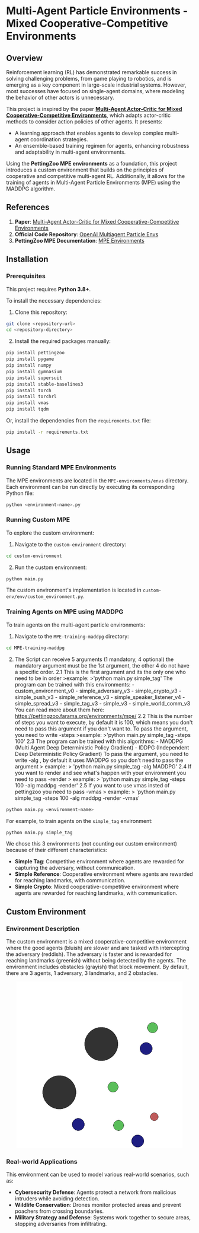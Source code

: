 # Multi-Agent Particle Environments - Mixed Cooperative-Competitive Environments

## Overview
Reinforcement learning (RL) has demonstrated remarkable success in solving challenging problems, from game playing to robotics, and is emerging as a key component in large-scale industrial systems. However, most successes have focused on single-agent domains, where modeling the behavior of other actors is unnecessary.

This project is inspired by the paper **[Multi-Agent Actor-Critic for Mixed Cooperative-Competitive Environments](https://arxiv.org/abs/1706.02275)**, which adapts actor-critic methods to consider action policies of other agents. It presents:
- A learning approach that enables agents to develop complex multi-agent coordination strategies.
- An ensemble-based training regimen for agents, enhancing robustness and adaptability in multi-agent environments.

Using the **PettingZoo MPE environments** as a foundation, this project introduces a custom environment that builds on the principles of cooperative and competitive multi-agent RL. Additionally, it allows for the training of agents in Multi-Agent Particle Environments (MPE) using the MADDPG algorithm.

## References
1. **Paper**: [Multi-Agent Actor-Critic for Mixed Cooperative-Competitive Environments](https://arxiv.org/abs/1706.02275)  
2. **Official Code Repository**: [OpenAI Multiagent Particle Envs](https://github.com/openai/multiagent-particle-envs)
3. **PettingZoo MPE Documentation**: [MPE Environments](https://pettingzoo.farama.org/environments/mpe/)

## Installation

### Prerequisites
This project requires **Python 3.8+**.  

To install the necessary dependencies:
1. Clone this repository:
```bash
git clone <repository-url>
cd <repository-directory>
```
2. Install the required packages manually:
```bash
pip install pettingzoo
pip install pygame
pip install numpy
pip install gymnasium
pip install supersuit
pip install stable-baselines3
pip install torch
pip install torchrl
pip install vmas
pip install tqdm
```
Or, install the dependencies from the `requirements.txt` file:
```bash
pip install -r requirements.txt
```

## Usage

### Running Standard MPE Environments

The MPE environments are located in the `MPE-environments/envs` directory. Each environment can be run directly by executing its corresponding Python file:
```bash
python <environment-name>.py
```

### Running Custom MPE
To explore the custom environment:
1. Navigate to the `custom-environment` directory:
```bash
cd custom-environment
```
2. Run the custom environment:
```bash
python main.py
```

The custom environment's implementation is located in `custom-env/env/custom_environment.py`.

### Training Agents on MPE using MADDPG
To train agents on the multi-agent particle environments:
1. Navigate to the `MPE-training-maddpg` directory:
```bash
cd MPE-training-maddpg
```
2. The Script can receive 5 arguments (1 mandatory, 4 optional) the mandatory argument must be the 1st argument, the other 4 do not have a specific order.
   2.1<environment-name>
    This is the first argument and its the only one who need to be in order
            >example:
                >'python main.py simple_tag'
            The program can be trained with this environments:
                    - custom_environment_v0
                    - simple_adversary_v3
                    - simple_crypto_v3
                    - simple_push_v3
                    - simple_reference_v3
                    - simple_speaker_listener_v4
                    - simple_spread_v3
                    - simple_tag_v3
                    - simple_v3
                    - simple_world_comm_v3
            You can read more about them here:
            https://pettingzoo.farama.org/environments/mpe/
2.2<steps>
        This is the number of steps you want to execute, by default it is 100, which means you don't need to pass this argument if you don't want to.
        To pass the argument, you need to write -steps <number-of-steps>
        >example:
            >'python main.py simple_tag -steps 100'
2.3<alg>
        The program can be trained with this algorithms:
                - MADDPG (Multi Agent Deep Deterministic Policy Gradient)
                - IDDPG (Independent Deep Deterministic Policy Gradient)
        To pass the argument, you need to write -alg <acronym-of-the-name>, by default it uses MADDPG so you don't need to pass the argument
        > example:
            > 'python main.py simple_tag -alg MADDPG'
2.4<render>
        If you want to render and see what's happen with your environment you need to pass -render
        > example:
            > 'python main.py simple_tag -steps 100 -alg maddpg -render'
2.5<vmas>
        If you want to use vmas insted of pettingzoo you need to pass -vmas
        > example:
            > 'python main.py simple_tag -steps 100 -alg maddpg -render -vmas'
```bash
python main.py <environment-name>
```
For example, to train agents on the `simple_tag` environment:
```bash
python main.py simple_tag
```

We chose this 3 environments (not counting our custom environment) because of their different characteristics:
- **Simple Tag**: Competitive environment where agents are rewarded for capturing the adversary, without communication.
- **Simple Reference**: Cooperative environment where agents are rewarded for reaching landmarks, with communication.
- **Simple Crypto**: Mixed cooperative-competitive environment where agents are rewarded for reaching landmarks, with communication.

## Custom Environment

### Environment Description
The custom environment is a mixed cooperative-competitive environment where the good agents (bluish) are slower and are tasked with intercepting the adversary (reddish). The adversary is faster and is rewarded for reaching landmarks (greenish) without being detected by the agents. The environment includes obstacles (grayish) that block movement.
By default, there are 3 agents, 1 adversary, 3 landmarks, and 2 obstacles.

<p align="center">
    <img src="docs/images/custom_environment.png" alt="Custom Environment" title="Custom Environment" width="450">
</p>

### Real-world Applications
This environment can be used to model various real-world scenarios, such as:
- **Cybersecurity Defense**: Agents protect a network from malicious intruders while avoiding detection.
- **Wildlife Conservation**: Drones monitor protected areas and prevent poachers from crossing boundaries.
- **Military Strategy and Defense**: Systems work together to secure areas, stopping adversaries from infiltrating. 
